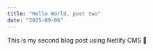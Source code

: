 ```yaml
---
title: "Hello World, post two"
date: "2025-09-06"
---
```


This is my second blog post using Netlify CMS 🎉
